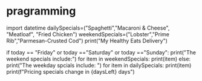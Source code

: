 # pragramming
import datetime
dailySpecials=("Spaghetti","Macaroni & Cheese", "Meatloaf", "Fried Chicken")
weekendSpecials=("Lobster","Prime Rib","Parmesan-Crusted Cod")
print("My Healthy Eats Delivery")

if today == "Friday" or today =="Saturday" or today =="Sunday":
    print("The weekend specials include:")
    for item in weekendSpecials:
      print(item)
else:
    print("The weekday spcials include: ")
    for item in dailySpecials:
      print(item)
print(f"Pricing specials change in {daysLeft} days")
